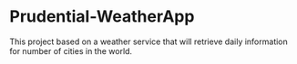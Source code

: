 # Prudential-WeatherApp
This project based on a weather service that will retrieve daily information for number of cities in the world.
